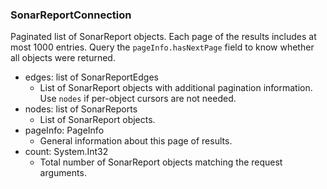 ### SonarReportConnection
Paginated list of SonarReport objects. Each page of the results includes at most 1000 entries. Query the `pageInfo.hasNextPage` field to know whether all objects were returned.

- edges: list of SonarReportEdges
  - List of SonarReport objects with additional pagination information. Use `nodes` if per-object cursors are not needed.
- nodes: list of SonarReports
  - List of SonarReport objects.
- pageInfo: PageInfo
  - General information about this page of results.
- count: System.Int32
  - Total number of SonarReport objects matching the request arguments.

